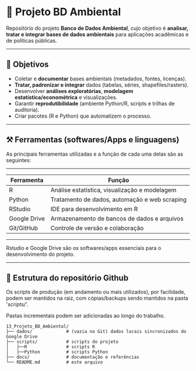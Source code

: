 # 📘 Projeto BD Ambiental

Repositório do projeto **Banco de Dados Ambiental**, cujo objetivo é **analisar, tratar e integrar bases de dados ambientais** para aplicações acadêmicas e de políticas públicas.

---

## 📌 Objetivos

* Coletar e **documentar** bases ambientais (metadados, fontes, licenças).
* **Tratar, padronizar e integrar** dados (tabelas, séries, shapefiles/rasters).
* Desenvolver **análises exploratórias**, **modelagem estatística/econométrica** e visualizações.
* Garantir **reprodutibilidade** (ambiente Python/R, scripts e trilhas de auditoria).
* Criar pacotes (R e Python) que automatizem o processo.

---

## ⚒️ Ferramentas (softwares/Apps e linguagens)

As principais ferramentas utilizadas e a função de cada uma delas são as seguintes:

---------------------------------------------------------------------
| Ferramenta         | Função                                       |
|--------------------|----------------------------------------------|
| R                  | Análise estatística, visualização e modelagem|
| Python             | Tratamento de dados, automação e web scraping|
| RStudio            | IDE para desenvolvimento em R                |
| Google Drive       | Armazenamento de bancos de dados e arquivos  |
| Git/GitHub         | Controle de versão e colaboração             |
---------------------------------------------------------------------

Rstudio e Google Drive são os softwares/apps essenciais para o desenvolvimento do projeto.

---

## 📂 Estrutura do repositório Github

Os scripts de produção (em andamento ou mais utilizados), por facilidade, podem ser mantidos na raiz, com cópias/backups sendo mantidos na pasta 'scripts/'.

Pastas incrementais podem ser adicionadas ao longo do trabalho.

```
13_Projeto_BD_Ambiental/
├── dados/             # (vazia no Git) dados locais sincronizados do Google Drive
├── scripts/           # scripts do projeto
│   ├──R               # scripts R
│   ├──Python          # scripts Python
├── docs/              # documentação e referências
└── README.md          # este arquivo
```
